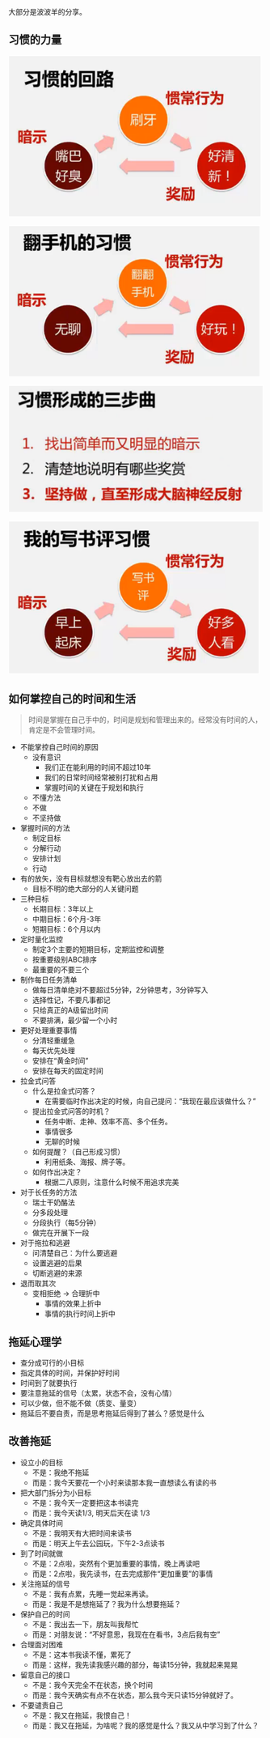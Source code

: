 
大部分是波波羊的分享。

## 习惯的力量

![](img/xiguan.png)

![](img/xiguan-2.png)

![](img/xiguan-3.png)

![](img/xiguan-4.png)



## 如何掌控自己的时间和生活

> 时间是掌握在自己手中的，时间是规划和管理出来的。经常没有时间的人，肯定是不会管理时间。


- 不能掌控自己时间的原因
    - 没有意识
        - 我们正在能利用的时间不超过10年
        - 我们的日常时间经常被别打扰和占用
        - 掌握时间的关键在于规划和执行
    - 不懂方法
    - 不做
    - 不坚持做
- 掌握时间的方法
    - 制定目标
    - 分解行动
    - 安排计划
    - 行动
- 有的放矢，没有目标就想没有靶心放出去的箭
    - 目标不明的绝大部分的人关键问题
- 三种目标
    - 长期目标：3年以上
    - 中期目标：6个月-3年
    - 短期目标：6个月以内
- 定时量化监控
    - 制定3个主要的短期目标，定期监控和调整
    - 按重要级别ABC排序
    - 最重要的不要三个
- 制作每日任务清单
    - 做每日清单绝对不要超过5分钟，2分钟思考，3分钟写入
    - 选择性记，不要凡事都记
    - 只给真正的A级留出时间
    - 不要排满，最少留一个小时
- 更好处理重要事情
    - 分清轻重缓急
    - 每天优先处理
    - 安排在“黄金时间”
    - 安排在每天的固定时间
- 拉金式问答
    - 什么是拉金式问答？
        - 在需要临时作出决定的时候，向自己提问：“我现在最应该做什么？”
    - 提出拉金式问答的时机？
        - 任务中断、走神、效率不高、多个任务。
        - 事情很多
        - 无聊的时候
    - 如何提醒？（自己形成习惯） 
        - 利用纸条、海报、牌子等。
    - 如何作出决定？
        - 根据二八原则，注意什么时候不用追求完美
- 对于长任务的方法
    - 瑞士干奶酪法
    - 分多段处理
    - 分段执行（每5分钟）
    - 做完在开展下一段
- 对于拖拉和逃避
    - 问清楚自己：为什么要逃避
    - 设置逃避的后果
    - 切断逃避的来源
- 退而取其次
    - 变相拒绝 -> 合理折中
        - 事情的效果上折中
        - 事情的执行时间上折中

## 拖延心理学

- 查分成可行的小目标
- 指定具体的时间，并保护好时间
- 时间到了就要执行
- 要注意拖延的信号（太累，状态不会，没有心情）
- 可以少做，但不能不做（质变、量变）
- 拖延后不要自责，而是思考拖延后得到了甚么？感觉是什么


## 改善拖延 

- 设立小的目标
    - 不是：我绝不拖延
    - 而是：我今天要花一个小时来读那本我一直想读么有读的书
- 把大部门拆分为小目标
    - 不是：我今天一定要把这本书读完
    - 而是：我今天读1/3, 明天后天在读 1/3
- 确定具体时间
    - 不是：我明天有大把时间来读书
    - 而是：明天上午去公园玩，下午2-3点读书
- 到了时间就做
    - 不是：2点啦，突然有个更加重要的事情，晚上再读吧
    - 而是：2点啦，我先读书，在去完成那件“更加重要”的事情
- 关注拖延的信号
    - 不是：我有点累，先睡一觉起来再读。
    - 而是：我是不是想拖延了？我为什么想要拖延？
- 保护自己的时间
    - 不是：我出去一下，朋友叫我帮忙
    - 而是：对朋友说：“不好意思，我现在在看书，3点后我有空”
- 合理面对困难
    - 不是：这本书我读不懂，累死了
    - 而是：这样，我先读我感兴趣的部分，每读15分钟，我就起来晃晃
- 留意自己的接口
    - 不是：我今天完全不在状态，换个时间
    - 而是：我今天确实有点不在状态，那么我今天只读15分钟就好了。
- 不要谴责自己
    - 不是：我又在拖延，我恨自己！
    - 而是：我又在拖延，为啥呢？我的感觉是什么？我又从中学习到了什么？
